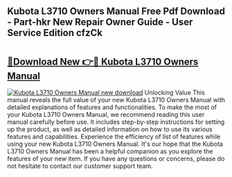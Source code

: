 ## Kubota L3710 Owners Manual Free Pdf Download - Part-hkr New Repair Owner Guide - User Service Edition cfzCk

# <h2><a href="http://bc8574.oget.top/?id=Kubota+L3710+Owners+Manual">🔗Download New 👉🔴 Kubota L3710 Owners Manual</a></h2>

[![Kubota L3710 Owners Manual new download](https://i.imgur.com/5g1atiW.png)](http://bc8574.oget.top/?id=Kubota+L3710+Owners+Manual)
Unlocking Value This manual reveals the full value of your new Kubota L3710 Owners Manual with detailed explanations of features and functionalities. To make the most of your Kubota L3710 Owners Manual, we recommend reading this user manual carefully before use. It includes step-by-step instructions for setting up the product, as well as detailed information on how to use its various features and capabilities. Experience the efficiency of list of features while using your new Kubota L3710 Owners Manual. It's our hope that the Kubota L3710 Owners Manual has been a helpful companion as you explore the features of your new item. If you have any questions or concerns, please do not hesitate to contact our customer support team.

